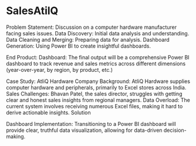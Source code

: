 # SalesAtilQ
Problem Statement: Discussion on a computer hardware manufacturer facing sales issues.
Data Discovery: Initial data analysis and understanding.
Data Cleaning and Merging: Preparing data for analysis.
Dashboard Generation: Using Power BI to create insightful dashboards.


End Product:
Dashboard: The final output will be a comprehensive Power BI dashboard to track revenue and sales metrics across different dimensions (year-over-year, by region, by product, etc.)

Case Study: AtliQ Hardware
Company Background: AtliQ Hardware supplies computer hardware and peripherals, primarily to Excel stores across India.
Sales Challenges: Bhavan Patel, the sales director, struggles with getting clear and honest sales insights from regional managers.
Data Overload: The current system involves receiving numerous Excel files, making it hard to derive actionable insights.
Solution

Dashboard Implementation: Transitioning to a Power BI dashboard will provide clear, truthful data visualization, allowing for data-driven decision-making.
